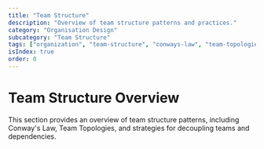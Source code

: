 ```yaml
---
title: "Team Structure"
description: "Overview of team structure patterns and practices."
category: "Organisation Design"
subcategory: "Team Structure"
tags: ["organization", "team-structure", "conways-law", "team-topologies"]
isIndex: true
order: 0
---
```


# Team Structure Overview

This section provides an overview of team structure patterns, including Conway's Law, Team Topologies, and strategies for decoupling teams and dependencies.

